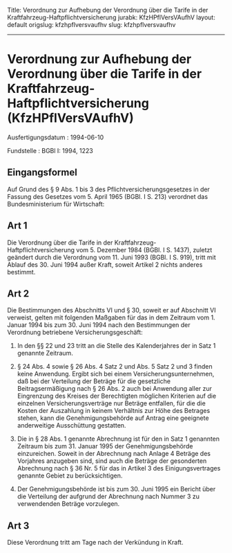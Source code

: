 Title: Verordnung zur Aufhebung der Verordnung über die Tarife in der Kraftfahrzeug-Haftpflichtversicherung
jurabk: KfzHPflVersVAufhV
layout: default
origslug: kfzhpflversvaufhv
slug: kfzhpflversvaufhv

---

# Verordnung zur Aufhebung der Verordnung über die Tarife in der Kraftfahrzeug-Haftpflichtversicherung (KfzHPflVersVAufhV)

Ausfertigungsdatum
:   1994-06-10

Fundstelle
:   BGBl I: 1994, 1223



## Eingangsformel

Auf Grund des § 9 Abs. 1 bis 3 des Pflichtversicherungsgesetzes in der
Fassung des Gesetzes vom 5. April 1965 (BGBl. I S. 213) verordnet das
Bundesministerium für Wirtschaft:


## Art 1

Die Verordnung über die Tarife in der Kraftfahrzeug-
Haftpflichtversicherung vom 5. Dezember 1984 (BGBl. I S. 1437),
zuletzt geändert durch die Verordnung vom 11. Juni 1993 (BGBl. I S.
919), tritt mit Ablauf des 30. Juni 1994 außer Kraft, soweit Artikel 2
nichts anderes bestimmt.


## Art 2

Die Bestimmungen des Abschnitts VI und § 30, soweit er auf Abschnitt
VI verweist, gelten mit folgenden Maßgaben für das in dem Zeitraum vom
1\. Januar 1994 bis zum 30. Juni 1994 nach den Bestimmungen der
Verordnung betriebene Versicherungsgeschäft:

1.  In den §§ 22 und 23 tritt an die Stelle des Kalenderjahres der in Satz
    1 genannte Zeitraum.


2.  § 24 Abs. 4 sowie § 26 Abs. 4 Satz 2 und Abs. 5 Satz 2 und 3 finden
    keine Anwendung. Ergibt sich bei einem Versicherungsunternehmen, daß
    bei der Verteilung der Beträge für die gesetzliche Beitragsermäßigung
    nach § 26 Abs. 2 auch bei Anwendung aller zur Eingrenzung des Kreises
    der Berechtigten möglichen Kriterien auf die einzelnen
    Versicherungsverträge nur Beträge entfallen, für die die Kosten der
    Auszahlung in keinem Verhältnis zur Höhe des Betrages stehen, kann die
    Genehmigungsbehörde auf Antrag eine geeignete anderweitige
    Ausschüttung gestatten.


3.  Die in § 28 Abs. 1 genannte Abrechnung ist für den in Satz 1 genannten
    Zeitraum bis zum 31. Januar 1995 der Genehmigungsbehörde einzureichen.
    Soweit in der Abrechnung nach Anlage 4 Beträge des Vorjahres anzugeben
    sind, sind auch die Beträge der gesonderten Abrechnung nach § 36 Nr. 5
    für das in Artikel 3 des Einigungsvertrages genannte Gebiet zu
    berücksichtigen.


4.  Der Genehmigungsbehörde ist bis zum 30. Juni 1995 ein Bericht über die
    Verteilung der aufgrund der Abrechnung nach Nummer 3 zu verwendenden
    Beträge vorzulegen.





## Art 3

Diese Verordnung tritt am Tage nach der Verkündung in Kraft.

